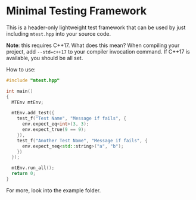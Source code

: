 # Minimal Testing Framework
This is a header-only lightweight test framework that can be used by just including `mtest.hpp` into your source code.

**Note**: this requires C++17. What does this mean? When compiling your project, add `--std=c++17` to your compiler invocation command. If C++17 is available, you should be all set.

How to use:
```cpp
#include "mtest.hpp"

int main()
{
  MTEnv mtEnv;

  mtEnv.add_test({
    test_f("Test Name", "Message if fails", {
      env.expect_eq<int>(3, 3);
      env.expect_true(9 == 9);
    }),
    test_f("Another Test Name", "Message if fails", {
      env.expect_neq<std::string>("a", "b");
    })
  });

  mtEnv.run_all();
  return 0;
}
```

For more, look into the example folder.